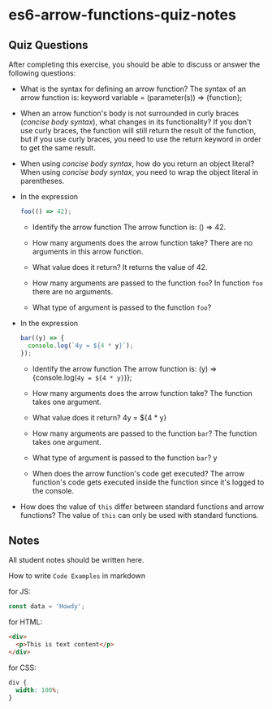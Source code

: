 # es6-arrow-functions-quiz-notes

## Quiz Questions

After completing this exercise, you should be able to discuss or answer the following questions:

- What is the syntax for defining an arrow function?
  The syntax of an arrow function is: keyword variable = (parameter(s)) => {function};

- When an arrow function's body is not surrounded in curly braces (_concise body syntax_), what changes in its functionality?
  If you don't use curly braces, the function will still return the result of the function, but if you use curly braces, you need to use the return keyword in order to get the same result.

- When using _concise body syntax_, how do you return an object literal?
  When using _concise body syntax_, you need to wrap the object literal in parentheses.

- In the expression

  ```js
  foo(() => 42);
  ```

  - Identify the arrow function
    The arrow function is: () => 42.

  - How many arguments does the arrow function take?
    There are no arguments in this arrow function.

  - What value does it return?
    It returns the value of 42.

  - How many arguments are passed to the function `foo`?
    In function `foo` there are no arguments.

  - What type of argument is passed to the function `foo`?

- In the expression

  ```js
  bar((y) => {
    console.log(`4y = ${4 * y}`);
  });
  ```

  - Identify the arrow function
    The arrow function is: (y) => {console.log(`4y = ${4 * y}`)};

  - How many arguments does the arrow function take?
    The function takes one argument.

  - What value does it return?
    4y = ${4 \* y}

  - How many arguments are passed to the function `bar`?
    The function takes one argument.

  - What type of argument is passed to the function `bar`?
    y

  - When does the arrow function's code get executed?
    The arrow function's code gets executed inside the function since it's logged to the console.

- How does the value of `this` differ between standard functions and arrow functions?
  The value of `this` can only be used with standard functions.

## Notes

All student notes should be written here.

How to write `Code Examples` in markdown

for JS:

```javascript
const data = 'Howdy';
```

for HTML:

```html
<div>
  <p>This is text content</p>
</div>
```

for CSS:

```css
div {
  width: 100%;
}
```
